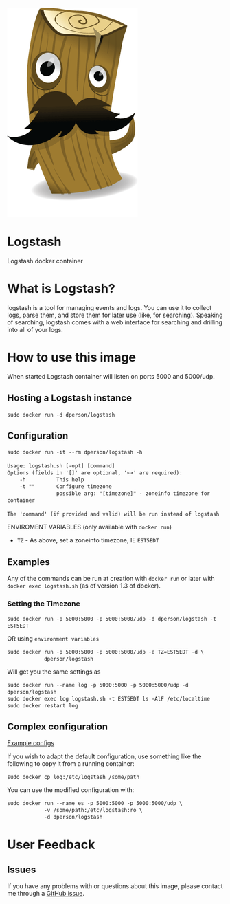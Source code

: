 [![logo](https://raw.githubusercontent.com/dperson/logstash/master/logo.png)](http://logstash.net/)

# Logstash

Logstash docker container

# What is Logstash?

logstash is a tool for managing events and logs. You can use it to collect logs,
parse them, and store them for later use (like, for searching). Speaking of
searching, logstash comes with a web interface for searching and drilling into
all of your logs.

# How to use this image

When started Logstash container will listen on ports 5000 and 5000/udp.

## Hosting a Logstash instance

    sudo docker run -d dperson/logstash

## Configuration

    sudo docker run -it --rm dperson/logstash -h

    Usage: logstash.sh [-opt] [command]
    Options (fields in '[]' are optional, '<>' are required):
        -h          This help
        -t ""       Configure timezone
                    possible arg: "[timezone]" - zoneinfo timezone for container

    The 'command' (if provided and valid) will be run instead of logstash

ENVIROMENT VARIABLES (only available with `docker run`)

 * `TZ` - As above, set a zoneinfo timezone, IE `EST5EDT`

## Examples

Any of the commands can be run at creation with `docker run` or later with
`docker exec logstash.sh` (as of version 1.3 of docker).

### Setting the Timezone

    sudo docker run -p 5000:5000 -p 5000:5000/udp -d dperson/logstash -t EST5EDT

OR using `environment variables`

    sudo docker run -p 5000:5000 -p 5000:5000/udp -e TZ=EST5EDT -d \
                dperson/logstash

Will get you the same settings as

    sudo docker run --name log -p 5000:5000 -p 5000:5000/udp -d dperson/logstash
    sudo docker exec log logstash.sh -t EST5EDT ls -AlF /etc/localtime
    sudo docker restart log

## Complex configuration

[Example configs](http://www.logstash.net/)

If you wish to adapt the default configuration, use something like the following
to copy it from a running container:

    sudo docker cp log:/etc/logstash /some/path

You can use the modified configuration with:

    sudo docker run --name es -p 5000:5000 -p 5000:5000/udp \
                -v /some/path:/etc/logstash:ro \
                -d dperson/logstash

# User Feedback

## Issues

If you have any problems with or questions about this image, please contact me
through a [GitHub issue](https://github.com/dperson/logstash/issues).
